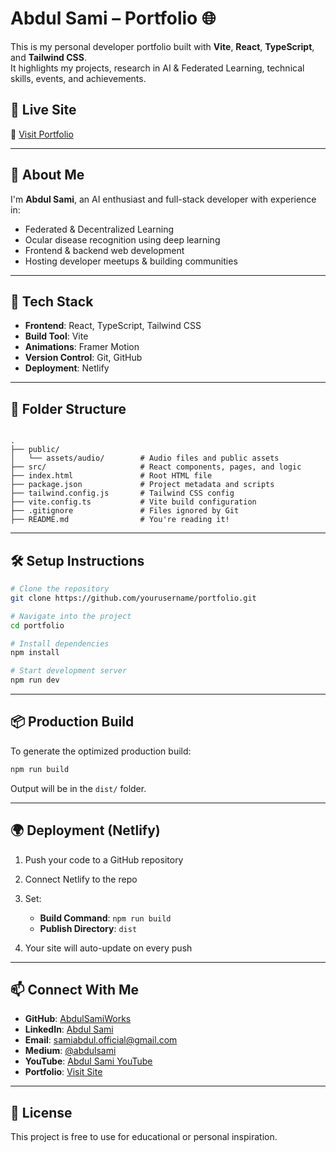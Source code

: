 # Abdul Sami – Portfolio 🌐

This is my personal developer portfolio built with **Vite**, **React**, **TypeScript**, and **Tailwind CSS**.  
It highlights my projects, research in AI & Federated Learning, technical skills, events, and achievements.

## 📍 Live Site

🔗 [Visit Portfolio](https://your-netlify-link.com) 

---

## 🧠 About Me

I'm **Abdul Sami**, an AI enthusiast and full-stack developer with experience in:

- Federated & Decentralized Learning
- Ocular disease recognition using deep learning
- Frontend & backend web development
- Hosting developer meetups & building communities

---

## 🚀 Tech Stack

- **Frontend**: React, TypeScript, Tailwind CSS
- **Build Tool**: Vite
- **Animations**: Framer Motion
- **Version Control**: Git, GitHub
- **Deployment**: Netlify

---

## 📁 Folder Structure

```

.
├── public/
│   └── assets/audio/        # Audio files and public assets
├── src/                     # React components, pages, and logic
├── index.html               # Root HTML file
├── package.json             # Project metadata and scripts
├── tailwind.config.js       # Tailwind CSS config
├── vite.config.ts           # Vite build configuration
├── .gitignore               # Files ignored by Git
├── README.md                # You're reading it!

````

---

## 🛠 Setup Instructions

```bash
# Clone the repository
git clone https://github.com/yourusername/portfolio.git

# Navigate into the project
cd portfolio

# Install dependencies
npm install

# Start development server
npm run dev
````

---

## 📦 Production Build

To generate the optimized production build:

```bash
npm run build
```

Output will be in the `dist/` folder.

---

## 🌍 Deployment (Netlify)

1. Push your code to a GitHub repository
2. Connect Netlify to the repo
3. Set:

   * **Build Command**: `npm run build`
   * **Publish Directory**: `dist`
4. Your site will auto-update on every push

---

## 📫 Connect With Me

* **GitHub**: [AbdulSamiWorks](https://github.com/AbdulSamiWorks)
* **LinkedIn**: [Abdul Sami](https://linkedin.com/in/abdul-sami35515)
* **Email**: [samiabdul.official@gmail.com](mailto:abdulsami34421@gmail.com)
* **Medium**: [@abdulsami](https://medium.com/)
* **YouTube**: [Abdul Sami YouTube](https://youtube.com/)
* **Portfolio**: [Visit Site](https://your-netlify-link.com)

---

## 📄 License

This project is free to use for educational or personal inspiration.


